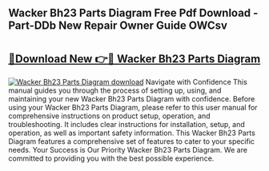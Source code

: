 ## Wacker Bh23 Parts Diagram Free Pdf Download - Part-DDb New Repair Owner Guide OWCsv

# <h2><a href="http://dfnciu.blite.top/?on=Wacker+Bh23+Parts+Diagram">🔗Download New 👉🔴 Wacker Bh23 Parts Diagram</a></h2>

[![Wacker Bh23 Parts Diagram download](https://i.imgur.com/lujVjoI.png)](http://dfnciu.blite.top/?on=Wacker+Bh23+Parts+Diagram)
Navigate with Confidence This manual guides you through the process of setting up, using, and maintaining your new Wacker Bh23 Parts Diagram with confidence. Before using your Wacker Bh23 Parts Diagram, please refer to this user manual for comprehensive instructions on product setup, operation, and troubleshooting. It includes clear instructions for installation, setup, and operation, as well as important safety information. This Wacker Bh23 Parts Diagram features a comprehensive set of features to cater to your specific needs. Your Success is Our Priority Wacker Bh23 Parts Diagram. We are committed to providing you with the best possible experience.

